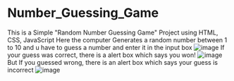 # Number_Guessing_Game

This is a Simple "Random Number Guessing Game" Project using HTML, CSS, JavaScript 
Here the computer Generates a random number between 1 to 10 and u have to guess a number and enter it in the input box
![image](https://github.com/Neha220803/Number_Guessing_Game/assets/111070486/862b0840-13c2-439a-a99e-73e87d6307f7)
If your guess was correct, there is a alert box which says you won!
![image](https://github.com/Neha220803/Number_Guessing_Game/assets/111070486/8792352f-850b-485e-8d88-fec3a0da847c)
But If you guessed wrong, there is an alert box which says your guess is incorrect
![image](https://github.com/Neha220803/Number_Guessing_Game/assets/111070486/0132fab7-0824-44cd-9e09-c077bbfcf549)
